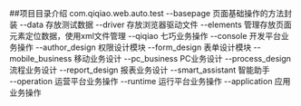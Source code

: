 ##项目目录介绍
com.qiqiao.web.auto.test
    --basepage  页面基础操作的方法封装
    --data 存放测试数据
    --driver 存放浏览器驱动文件
    --elements 管理存放页面元素定位数据，使用xml文件管理
    --qiqiao 七巧业务操作
        --console 开发平台业务操作
            --author_design 权限设计模块
            --form_design 表单设计模块
            --mobile_business 移动业务设计
            --pc_business PC业务设计
            --process_design 流程业务设计
            --report_design 报表业务设计
            --smart_assistant 智能助手  
        --operation 运营平台业务操作
        --runtime 运行平台业务操作
            --application 应用业务操作
            
